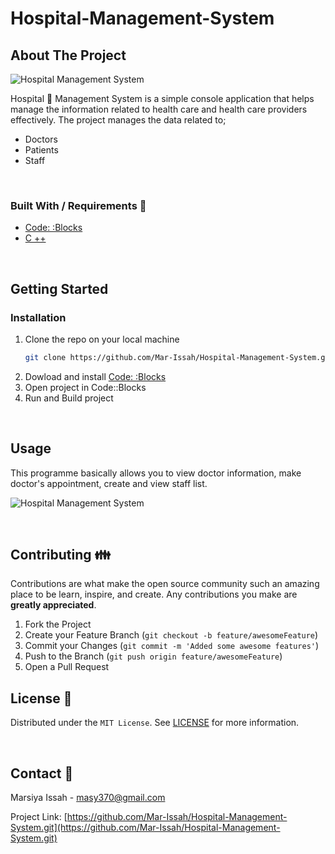 # Hospital-Management-System
## About The Project

![Hospital Management System](https://res.cloudinary.com/dytnpjxrd/image/upload/v1616550368/Hospital-Mgt-Sys_sbvahd.png)

Hospital :hospital: Management System is a simple console application that helps manage the information related to health care and health care providers effectively. The project manages the data related to;

- Doctors
- Patients
- Staff

<br>

### Built With / Requirements :construction_worker:

- [Code: :Blocks](https://www.codeblocks.org/)
- [C ++](https://www.cplusplus.com/)

<br>

<!-- GETTING STARTED -->

## Getting Started

### Installation

1. Clone the repo on your local machine
   ```sh
   git clone https://github.com/Mar-Issah/Hospital-Management-System.git
   ```
2. Dowload and install [Code: :Blocks](https://www.codeblocks.org/downloads/)
3. Open project in Code::Blocks
4. Run and Build project

<br>

<!-- USAGE EXAMPLES -->

## Usage

This programme basically allows you to view doctor information, make doctor's appointment, create and view staff list.

![Hospital Management System](https://res.cloudinary.com/dytnpjxrd/image/upload/v1616550506/Hospital-Mgt-Sys2_znyqu3.png)

<br>
<!-- CONTRIBUTING -->

## Contributing :family:

Contributions are what make the open source community such an amazing place to be learn, inspire, and create. Any contributions you make are **greatly appreciated**.

1. Fork the Project
2. Create your Feature Branch (`git checkout -b feature/awesomeFeature`)
3. Commit your Changes (`git commit -m 'Added some awesome features'`)
4. Push to the Branch (`git push origin feature/awesomeFeature`)
5. Open a Pull Request
   <br>

<!-- LICENSE -->

## License :page_facing_up:

Distributed under the `MIT License`. See [LICENSE](https://choosealicense.com/licenses/mit/) for more information.

<!-- CONTACT -->

<br>

## Contact :e-mail:

Marsiya Issah - masy370@gmail.com

Project Link: [https://github.com/Mar-Issah/Hospital-Management-System.git](https://github.com/Mar-Issah/Hospital-Management-System.git)
